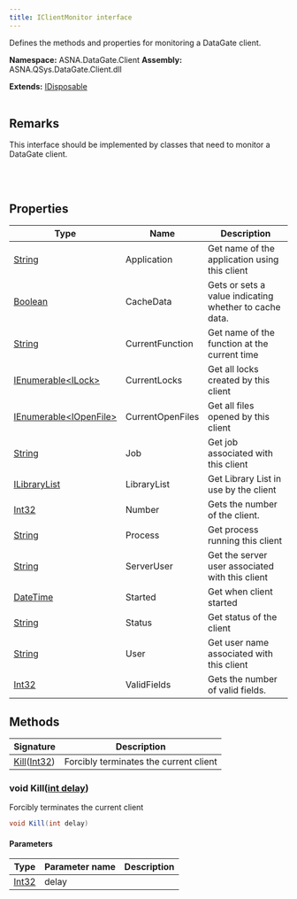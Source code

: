```yaml
---
title: IClientMonitor interface
---
```


Defines the methods and properties for monitoring a DataGate client.

**Namespace:** ASNA.DataGate.Client
**Assembly:** ASNA.QSys.DataGate.Client.dll

**Extends:** [IDisposable](https://learn.microsoft.com/en-us/dotnet/api/system.idisposable?view=net-8.0)
<br>
<br>

## Remarks
This interface should be implemented by classes that need to monitor a DataGate client.

<br>
<br>

## Properties

| Type | Name | Description
| --- | --- | --- 
| [String](https://learn.microsoft.com/en-us/dotnet/api/system.string?view=net-8.0) | Application | Get name of the application using this client |
| [Boolean](https://docs.microsoft.com/en-us/dotnet/api/system.boolean) | CacheData | Gets or sets a value indicating whether to cache data. |
| [String](https://learn.microsoft.com/en-us/dotnet/api/system.string?view=net-8.0) | CurrentFunction | Get name of the function at the current time |
| [IEnumerable\<ILock\>](https://learn.microsoft.com/en-us/dotnet/api/system.collections.generic.ienumerable-1?view=net-8.0) | CurrentLocks | Get all locks created by this client |
| [IEnumerable\<IOpenFile\>](https://learn.microsoft.com/en-us/dotnet/api/system.collections.generic.ienumerable-1?view=net-8.0) | CurrentOpenFiles | Get all files opened by this client |
| [String](https://learn.microsoft.com/en-us/dotnet/api/system.string?view=net-8.0) | Job | Get job associated with this client |
| [ILibraryList](/reference/datagate/datagate-client/i-library-list.html) | LibraryList | Get Library List in use by the client |
| [Int32](https://learn.microsoft.com/en-us/dotnet/csharp/language-reference/builtin-types/integral-numeric-types) | Number | Gets the number of the client. |
| [String](https://learn.microsoft.com/en-us/dotnet/api/system.string?view=net-8.0) | Process | Get process running this client |
| [String](https://learn.microsoft.com/en-us/dotnet/api/system.string?view=net-8.0) | ServerUser | Get the server user associated with this client |
| [DateTime](https://docs.microsoft.com/en-us/dotnet/api/system.datetime) | Started | Get when client started |
| [String](https://learn.microsoft.com/en-us/dotnet/api/system.string?view=net-8.0) | Status | Get status of the client |
| [String](https://learn.microsoft.com/en-us/dotnet/api/system.string?view=net-8.0) | User | Get user name associated with this client |
| [Int32](https://learn.microsoft.com/en-us/dotnet/csharp/language-reference/builtin-types/integral-numeric-types) | ValidFields | Gets the number of valid fields. |

## Methods

| Signature | Description |
| --- | --- |
| [Kill](#killint32)([Int32](https://docs.microsoft.com/en-us/dotnet/api/system.int32)) | Forcibly terminates the current client

### void Kill([int delay](https://learn.microsoft.com/en-us/dotnet/csharp/language-reference/builtin-types/integral-numeric-types))

Forcibly terminates the current client

```cs
void Kill(int delay)
```

#### Parameters

| Type | Parameter name | Description
| --- | --- | ---
| [Int32](https://docs.microsoft.com/en-us/dotnet/api/system.int32) | delay | 
